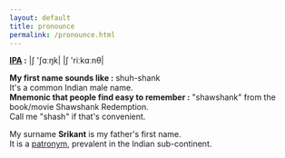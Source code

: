 ```yaml
---
layout: default
title: pronounce
permalink: /pronounce.html
---
```

<p>
<a target="_blank" href="https://en.wikipedia.org/wiki/Help:IPA/English"><b>IPA</a> :</b> |ʃ&nbsp;'ʃɑːŋk| |ʃ&nbsp;'riːkɑːnθ| 
<p>

<p>
<b>My first name sounds like :</b> shuh-shank <br/>
It's a common Indian male name. <br/>
<b> Mnemonic that people find easy to remember :</b> "shawshank" from the book/movie Shawshank Redemption.<br/>
Call me "shash" if that's convenient.
</p>


<p>
My surname <b>Srikant</b> is my father's first name.
<br/>
It is a <a target="_blank" href="https://en.wikipedia.org/wiki/Patronymic#India">patronym</a>, prevalent in the Indian sub-continent.
</p>